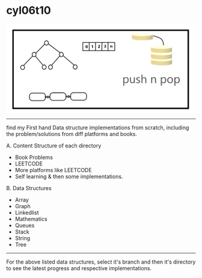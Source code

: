 # cyl06t10


<img src='https://github.com/1aman1/cyl06t10/blob/mastercodebase/utils/git%20sketches.png'>


***

find my First hand Data structure implementations from scratch, including the problem/solutions from diff platforms and books.

A. Content Structure of each directory
   * Book Problems
   * LEETCODE
   * More platforms like LEETCODE
   * Self learning & then some implementations. 
   
B. Data Structures
   * Array
   * Graph
   * Linkedlist
   * Mathematics
   * Queues
   * Stack
   * String
   * Tree
   
***

For the above listed data structures, select it's branch and then it's directory to see the latest progress and respective implementations.
